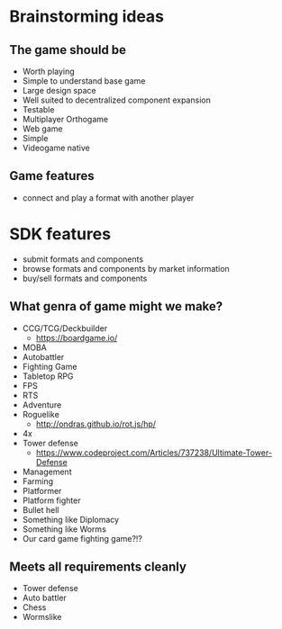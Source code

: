 # Brainstorming ideas

## The game should be
* Worth playing
* Simple to understand base game
* Large design space
* Well suited to decentralized component expansion
* Testable
* Multiplayer Orthogame
* Web game
* Simple
* Videogame native

## Game features
* connect and play a format with another player

# SDK features
* submit formats and components
* browse formats and components by market information
* buy/sell formats and components

## What genra of game might we make?
* CCG/TCG/Deckbuilder
  * https://boardgame.io/
* MOBA
* Autobattler
* Fighting Game
* Tabletop RPG
* FPS
* RTS
* Adventure
* Roguelike
  * http://ondras.github.io/rot.js/hp/
* 4x
* Tower defense
  * https://www.codeproject.com/Articles/737238/Ultimate-Tower-Defense
* Management
* Farming
* Platformer
* Platform fighter
* Bullet hell
* Something like Diplomacy
* Something like Worms
* Our card game fighting game?!?

## Meets all requirements cleanly
* Tower defense
* Auto battler
* Chess
* Wormslike
